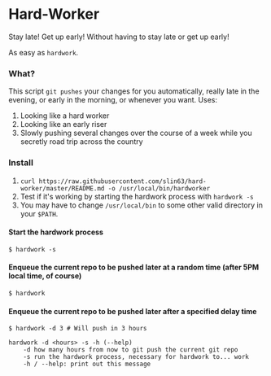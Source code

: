 # Hard-Worker
Stay late! Get up early! Without having to stay late or get up early!

As easy as `hardwork`.

### What?
This script `git pushes` your changes for you automatically, really late in the evening, or early in the morning, or whenever you want. Uses:
1. Looking like a hard worker
2. Looking like an early riser
3. Slowly pushing several changes over the course of a week while you secretly road trip across the country

### Install
1. `curl https://raw.githubusercontent.com/slin63/hard-worker/master/README.md -o /usr/local/bin/hardworker`
1. Test if it's working by starting the hardwork process with `hardwork -s`
1. You may have to change `/usr/local/bin` to some other valid directory in your `$PATH`.

#### Start the hardwork process
`$ hardwork -s`

#### Enqueue the current repo to be pushed later at a random time (after 5PM local time, of course)
`$ hardwork`

#### Enqueue the current repo to be pushed later after a specified delay time
`$ hardwork -d 3 # Will push in 3 hours`


```
hardwork -d <hours> -s -h (--help)
    -d how many hours from now to git push the current git repo
    -s run the hardwork process, necessary for hardwork to... work
    -h / --help: print out this message
```
